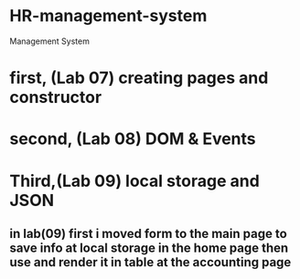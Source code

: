 # HR-management-system
Management System

# first, (Lab 07) creating pages and constructor
# second, (Lab 08) DOM & Events
# Third,(Lab 09) local storage and JSON
## in lab(09) first i moved form to the main page to save info at local storage in the home page then use and render it in table at the accounting page